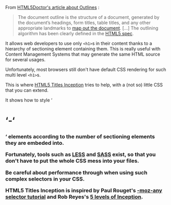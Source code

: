 From [HTML5Doctor's article about Outlines](http://html5doctor.com/outlines/) :

> The document outline is the structure of a document, generated by the document’s headings, form titles, table titles, and any other appropriate landmarks to [map out the document](http://www.w3.org/TR/2002/REC-UAAG10-20021217/guidelines#tech-provide-outline-view). [...] The outlining algorithm has been clearly defined in the [HTML5 spec](http://dev.w3.org/html5/spec/Overview.html#outlines).

It allows web developers to use only `<h1>`s in their content thanks to a hierarchy of sectioning element containing them. This is really useful with Content Management Systems that may generate the same HTML source for several usages.

Unfortunately, most browsers still don't have default CSS rendering for such multi level `<h1>`s.

This is where [HTML5 Titles Inception](https://github.com/nhoizey/HTML5-Titles-Inception) tries to help, with a (not so) little CSS that you can extend.

It shows how to style ‘<h1>‘-‘<h3>‘ elements according to the number of sectioning elements they are embeded into.

Fortunately, tools such as [LESS](http://lesscss.org/) and [SASS](http://sass-lang.com/) exist, so that you don't have to put the whole CSS mess into your files.

Be careful about performance through when using such complex selectors in your CSS.

HTML5 Titles Inception is inspired by Paul Rouget's [-moz-any selector tutorial](http://cas.im/moz-any-selector) and  Rob Reyes's [5 levels of Inception](http://cas.im/5-levels-inception).
